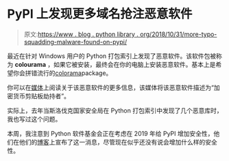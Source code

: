 # PyPI 上发现更多域名抢注恶意软件

> 原文:[https://www . blog . python library . org/2018/10/31/more-typo-squadding-malware-found-on-pypi/](https://www.blog.pythonlibrary.org/2018/10/31/more-typo-squatting-malware-found-on-pypi/)

最近在针对 Windows 用户的 Python 打包索引上发现了恶意软件。该软件包被称为 **colourama** ，如果它被安装，最终会在你的电脑上安装恶意软件。基本上是希望你会拼错流行的[colorama](https://pypi.org/project/colorama/)package。

你可以在[媒体](https://medium.com/@bertusk/cryptocurrency-clipboard-hijacker-discovered-in-pypi-repository-b66b8a534a8)上阅读关于该恶意软件的更多信息，该媒体将该恶意软件描述为“加密货币剪贴板劫持者”。

实际上，去年当斯洛伐克国家安全局在 Python 打包索引中发现了几个恶意库时，我也写过这个问题。

本周，我注意到 Python 软件基金会正在考虑在 2019 年给 PyPI 增加安全性，他们在他们的[博客](http://pyfound.blogspot.com/2018/10/pypi-security-and-accessibility-q1-2019.html)上宣布了这一消息，尽管现在似乎还没有说会增加什么样的安全性。